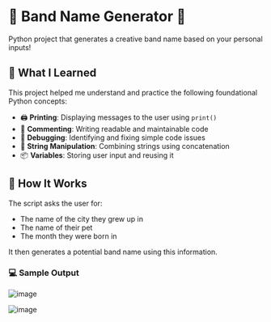 # 🎸 Band Name Generator 🎤

Python project that generates a creative band name based on your personal inputs!

## 🧠 What I Learned

This project helped me understand and practice the following foundational Python concepts:

- 🖨️ **Printing**: Displaying messages to the user using `print()`
- 💬 **Commenting**: Writing readable and maintainable code
- 🐞 **Debugging**: Identifying and fixing simple code issues
- 🧵 **String Manipulation**: Combining strings using concatenation
- 📦 **Variables**: Storing user input and reusing it

## 🚀 How It Works

The script asks the user for:
- The name of the city they grew up in
- The name of their pet
- The month they were born in

It then generates a potential band name using this information.

### 💻 Sample Output
![image](https://github.com/user-attachments/assets/75403b3c-ad20-4003-99ef-81a4362ceae9)

![image](https://github.com/user-attachments/assets/f96062e4-f688-42c5-9db3-052f70b5d0ed)

